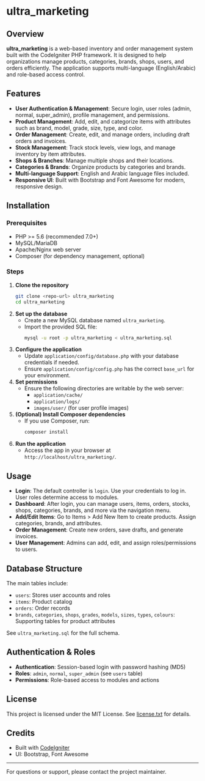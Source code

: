 # ultra_marketing

## Overview

**ultra_marketing** is a web-based inventory and order management system built with the CodeIgniter PHP framework. It is designed to help organizations manage products, categories, brands, shops, users, and orders efficiently. The application supports multi-language (English/Arabic) and role-based access control.

## Features

- **User Authentication & Management**: Secure login, user roles (admin, normal, super_admin), profile management, and permissions.
- **Product Management**: Add, edit, and categorize items with attributes such as brand, model, grade, size, type, and color.
- **Order Management**: Create, edit, and manage orders, including draft orders and invoices.
- **Stock Management**: Track stock levels, view logs, and manage inventory by item attributes.
- **Shops & Branches**: Manage multiple shops and their locations.
- **Categories & Brands**: Organize products by categories and brands.
- **Multi-language Support**: English and Arabic language files included.
- **Responsive UI**: Built with Bootstrap and Font Awesome for modern, responsive design.

## Installation

### Prerequisites
- PHP >= 5.6 (recommended 7.0+)
- MySQL/MariaDB
- Apache/Nginx web server
- Composer (for dependency management, optional)

### Steps
1. **Clone the repository**
   ```bash
   git clone <repo-url> ultra_marketing
   cd ultra_marketing
   ```
2. **Set up the database**
   - Create a new MySQL database named `ultra_marketing`.
   - Import the provided SQL file:
     ```bash
     mysql -u root -p ultra_marketing < ultra_marketing.sql
     ```
3. **Configure the application**
   - Update `application/config/database.php` with your database credentials if needed.
   - Ensure `application/config/config.php` has the correct `base_url` for your environment.
4. **Set permissions**
   - Ensure the following directories are writable by the web server:
     - `application/cache/`
     - `application/logs/`
     - `images/user/` (for user profile images)
5. **(Optional) Install Composer dependencies**
   - If you use Composer, run:
     ```bash
     composer install
     ```
6. **Run the application**
   - Access the app in your browser at `http://localhost/ultra_marketing/`.

## Usage

- **Login**: The default controller is `login`. Use your credentials to log in. User roles determine access to modules.
- **Dashboard**: After login, you can manage users, items, orders, stocks, shops, categories, brands, and more via the navigation menu.
- **Add/Edit Items**: Go to Items > Add New Item to create products. Assign categories, brands, and attributes.
- **Order Management**: Create new orders, save drafts, and generate invoices.
- **User Management**: Admins can add, edit, and assign roles/permissions to users.

## Database Structure

The main tables include:
- `users`: Stores user accounts and roles
- `items`: Product catalog
- `orders`: Order records
- `brands`, `categories`, `shops`, `grades`, `models`, `sizes`, `types`, `colours`: Supporting tables for product attributes

See `ultra_marketing.sql` for the full schema.

## Authentication & Roles
- **Authentication**: Session-based login with password hashing (MD5)
- **Roles**: `admin`, `normal`, `super_admin` (see `users` table)
- **Permissions**: Role-based access to modules and actions

## License

This project is licensed under the MIT License. See [license.txt](license.txt) for details.

## Credits

- Built with [CodeIgniter](https://codeigniter.com/)
- UI: Bootstrap, Font Awesome

---
For questions or support, please contact the project maintainer.
